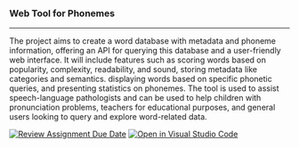 ### Web Tool for Phonemes
***
The project aims to create a word database with metadata and phoneme information, offering an API for querying this database and a user-friendly web interface. It will include features such as scoring words based on popularity, complexity, readability, and sound, storing metadata like categories and semantics. displaying words based on specific phonetic queries, and presenting statistics on phonemes. The tool is used to assist speech-language pathologists and can be used to help children with pronunciation problems, teachers for educational purposes, and general users looking to query and explore word-related data.



[![Review Assignment Due Date](https://classroom.github.com/assets/deadline-readme-button-24ddc0f5d75046c5622901739e7c5dd533143b0c8e959d652212380cedb1ea36.svg)](https://classroom.github.com/a/JJZk9AF9)
[![Open in Visual Studio Code](https://classroom.github.com/assets/open-in-vscode-718a45dd9cf7e7f842a935f5ebbe5719a5e09af4491e668f4dbf3b35d5cca122.svg)](https://classroom.github.com/online_ide?assignment_repo_id=11723612&assignment_repo_type=AssignmentRepo)
